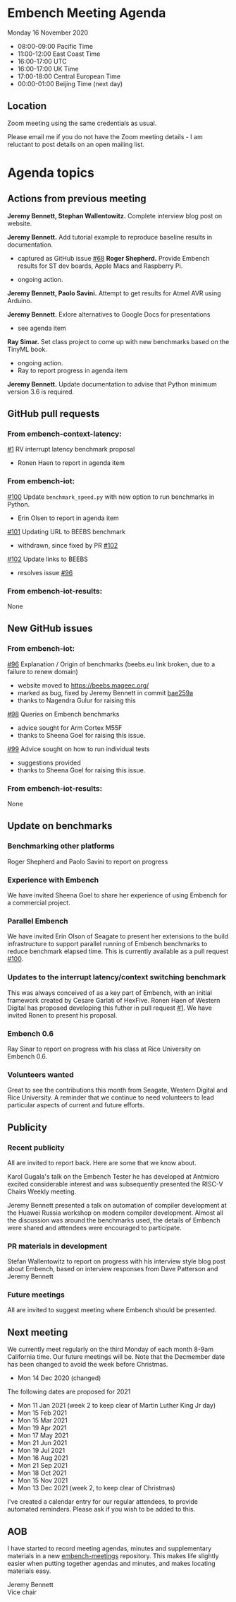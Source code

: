 # Embench Meeting Agenda

Monday 16 November 2020

- 08:00-09:00 Pacific Time
- 11:00-12:00 East Coast Time
- 16:00-17:00 UTC
- 16:00-17:00 UK Time
- 17:00-18:00 Central European Time
- 00:00-01:00 Beijing Time (next day)

## Location

Zoom meeting using the same credentials as usual.

Please email me if you do not have the Zoom meeting details - I am reluctant to post details on an open mailing list.

# Agenda topics

## Actions from previous meeting

**Jeremy Bennett, Stephan Wallentowitz.** Complete interview blog post on website.

**Jeremy Bennett.** Add tutorial example to reproduce baseline results in documentation.

- captured as GitHub issue [#68](https://github.com/embench/embench-iot/issues/68)
**Roger Shepherd.** Provide Embench results for ST dev boards, Apple Macs and Raspberry Pi.

- ongoing action.

**Jeremy Bennett, Paolo Savini.** Attempt to get results for Atmel AVR using Arduino.

**Jeremy Bennett.** Exlore alternatives to Google Docs for presentations

- see agenda item

**Ray Simar.** Set class project to come up with new benchmarks based on the TinyML book.

- ongoing action.
- Ray to report progress in agenda item

**Jeremy Bennett.** Update documentation to advise that Python minimum version 3.6 is required.


## GitHub pull requests

### From embench-context-latency:

[#1](https://github.com/embench/embench-context-latency/pull/1) RV interrupt latency benchmark proposal

- Ronen Haen to report in agenda item

### From embench-iot:

[#100](https://github.com/embench/embench-iot/pull/100) Update `benchmark_speed.py` with new option to run benchmarks in Python.

- Erin Olsen to report in agenda item

[#101](https://github.com/embench/embench-iot/pull/101) Updating URL to BEEBS benchmark

- withdrawn, since fixed by PR [#102](https://github.com/embench/embench-iot/pull/102)

[#102](https://github.com/embench/embench-iot/pull/102) Update links to BEEBS

- resolves issue [#96](https://github.com/embench/embench-iot/issues/96)

### From embench-iot-results:

None

## New GitHub issues

### From embench-iot:

[#96](https://github.com/embench/embench-iot/issues/96) Explanation / Origin of benchmarks (beebs.eu link broken, due to a failure to renew domain)

- website moved to https://beebs.mageec.org/
- marked as bug, fixed by Jeremy Bennett in commit [bae259a](https://github.com/embench/embench-iot/commit/bae259abe0e9544445d7e21bcade810edd39ec23)
- thanks to Nagendra Gulur for raising this

[#98](https://github.com/embench/embench-iot/issues/98) Queries on Embench benchmarks

- advice sought for Arm Cortex M55F
- thanks to Sheena Goel for raising this issue.

[#99](https://github.com/embench/embench-iot/issues/99) Advice sought on how to run individual tests

- suggestions provided
- thanks to Sheena Goel for raising this issue.

### From embench-iot-results:

None

## Update on benchmarks

### Benchmarking other platforms

Roger Shepherd and Paolo Savini to report on progress

### Experience with Embench

We have invited Sheena Goel to share her experience of using Embench for a commercial project.

### Parallel Embench

We have invited Erin Olson of Seagate to present her extensions to the build infrastructure to support parallel running of Embench benchmarks to reduce benchmark elapsed time.  This is currently available as a pull request [#100](https://github.com/embench/embench-iot/pull/100).

### Updates to the interrupt latency/context switching benchmark

This was always conceived of as a key part of Embench, with an initial framework created by Cesare Garlati of HexFive.  Ronen Haen of Western Digital has proposed developing this futher in pull request [#1](https://github.com/embench/embench-context-latency/pull/1).  We have invited Ronen to present his proposal.

### Embench 0.6

Ray Sinar to report on progress with his class at Rice University on Embench 0.6.

### Volunteers wanted

Great to see the contributions this month from Seagate, Western Digital and Rice University.  A reminder that we continue to need volunteers to lead particular aspects of current and future efforts.

## Publicity

### Recent publicity

All are invited to report back. Here are some that we know about.

Karol Gugala's talk on the Embench Tester he has developed at Antmicro excited considerable interest and was subsequently presented the RISC-V Chairs Weekly meeting.

Jeremy Bennett presented a talk on automation of compiler development at the Huawei Russia workshop on modern compiler development.  Almost all the discussion was around the benchmarks used, the details of Embench were shared and attendees were encouraged to participate.

### PR materials in development

Stefan Wallentowitz to report on progress with his interview style blog post about Embench, based on interview responses from Dave Patterson and Jeremy Bennett

### Future meetings

All are invited to suggest meeting where Embench should be presented.

## Next meeting

We currently meet regularly on the third Monday of each month 8-9am California time. Our future meetings will be. Note that the Decmember date has been changed to avoid the week before Christmas.

- Mon 14 Dec 2020 (changed)

The following dates are proposed for 2021

- Mon 11 Jan 2021 (week 2 to keep clear of Martin Luther King Jr day)
- Mon 15 Feb 2021
- Mon 15 Mar 2021
- Mon 19 Apr 2021
- Mon 17 May 2021
- Mon 21 Jun 2021
- Mon 19 Jul 2021
- Mon 16 Aug 2021
- Mon 21 Sep 2021
- Mon 18 Oct 2021
- Mon 15 Nov 2021
- Mon 13 Dec 2021 (week 2, to keep clear of Christmas)

I've created a calendar entry for our regular attendees, to provide
automated reminders. Please ask if you wish to be added to this.

## AOB

I have started to record meeting agendas, minutes and supplementary materials in a new [embench-meetings](https://github.com/embench/embench-meetings) repository.  This makes life slightly easier when putting together agendas and minutes, and makes locating materials easy.

Jeremy Bennett\
Vice chair
